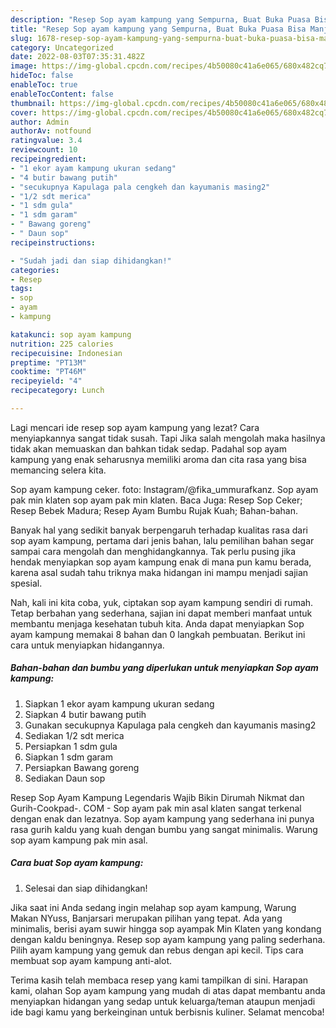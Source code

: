 ```yaml
---
description: "Resep Sop ayam kampung yang Sempurna, Buat Buka Puasa Bisa Manjain Lidah"
title: "Resep Sop ayam kampung yang Sempurna, Buat Buka Puasa Bisa Manjain Lidah"
slug: 1678-resep-sop-ayam-kampung-yang-sempurna-buat-buka-puasa-bisa-manjain-lidah
category: Uncategorized
date: 2022-08-03T07:35:31.482Z
image: https://img-global.cpcdn.com/recipes/4b50080c41a6e065/680x482cq70/sop-ayam-kampung-foto-resep-utama.jpg
hideToc: false
enableToc: true
enableTocContent: false
thumbnail: https://img-global.cpcdn.com/recipes/4b50080c41a6e065/680x482cq70/sop-ayam-kampung-foto-resep-utama.jpg
cover: https://img-global.cpcdn.com/recipes/4b50080c41a6e065/680x482cq70/sop-ayam-kampung-foto-resep-utama.jpg
author: Admin
authorAv: notfound
ratingvalue: 3.4
reviewcount: 10
recipeingredient:
- "1 ekor ayam kampung ukuran sedang"
- "4 butir bawang putih"
- "secukupnya Kapulaga pala cengkeh dan kayumanis masing2"
- "1/2 sdt merica"
- "1 sdm gula"
- "1 sdm garam"
- " Bawang goreng"
- " Daun sop"
recipeinstructions:

- "Sudah jadi dan siap dihidangkan!"
categories:
- Resep
tags:
- sop
- ayam
- kampung

katakunci: sop ayam kampung 
nutrition: 225 calories
recipecuisine: Indonesian
preptime: "PT13M"
cooktime: "PT46M"
recipeyield: "4"
recipecategory: Lunch

---
```



Lagi mencari ide resep sop ayam kampung yang lezat? Cara menyiapkannya sangat tidak susah. Tapi Jika salah mengolah maka hasilnya tidak akan memuaskan dan bahkan tidak sedap. Padahal sop ayam kampung yang enak seharusnya memiliki aroma dan cita rasa yang bisa memancing selera kita.


Sop ayam kampung ceker. foto: Instagram/@fika_ummurafkanz. Sop ayam pak min klaten sop ayam pak min klaten. Baca Juga: Resep Sop Ceker; Resep Bebek Madura; Resep Ayam Bumbu Rujak Kuah; Bahan-bahan.

Banyak hal yang sedikit banyak berpengaruh terhadap kualitas rasa dari sop ayam kampung, pertama dari jenis bahan, lalu pemilihan bahan segar sampai cara mengolah dan menghidangkannya. Tak perlu pusing jika hendak menyiapkan sop ayam kampung enak di mana pun kamu berada, karena asal sudah tahu triknya maka hidangan ini mampu menjadi sajian spesial.


Nah, kali ini kita coba, yuk, ciptakan sop ayam kampung sendiri di rumah. Tetap berbahan yang sederhana, sajian ini dapat memberi manfaat untuk membantu menjaga kesehatan tubuh kita. Anda dapat menyiapkan Sop ayam kampung memakai 8 bahan dan 0 langkah pembuatan. Berikut ini cara untuk menyiapkan hidangannya.

<!--inarticleads1-->

##### Bahan-bahan dan bumbu yang diperlukan untuk menyiapkan Sop ayam kampung:

1. Siapkan 1 ekor ayam kampung ukuran sedang
1. Siapkan 4 butir bawang putih
1. Gunakan secukupnya Kapulaga pala cengkeh dan kayumanis masing2
1. Sediakan 1/2 sdt merica
1. Persiapkan 1 sdm gula
1. Siapkan 1 sdm garam
1. Persiapkan  Bawang goreng
1. Sediakan  Daun sop


Resep Sop Ayam Kampung Legendaris Wajib Bikin Dirumah Nikmat dan Gurih-Cookpad-. COM - Sop ayam pak min asal klaten sangat terkenal dengan enak dan lezatnya. Sop ayam kampung yang sederhana ini punya rasa gurih kaldu yang kuah dengan bumbu yang sangat minimalis. Warung sop ayam kampung pak min asal. 

<!--inarticleads2-->

##### Cara buat Sop ayam kampung:


1. Selesai dan siap dihidangkan!

Jika saat ini Anda sedang ingin melahap sop ayam kampung, Warung Makan NYuss, Banjarsari merupakan pilihan yang tepat. Ada yang minimalis, berisi ayam suwir hingga sop ayampak Min Klaten yang kondang dengan kaldu beningnya. Resep sop ayam kampung yang paling sederhana. Pilih ayam kampung yang gemuk dan rebus dengan api kecil. Tips cara membuat sop ayam kampung anti-alot. 

Terima kasih telah membaca resep yang kami tampilkan di sini. Harapan kami, olahan Sop ayam kampung yang mudah di atas dapat membantu anda menyiapkan hidangan yang sedap untuk keluarga/teman ataupun menjadi ide bagi kamu yang berkeinginan untuk berbisnis kuliner. Selamat mencoba!

